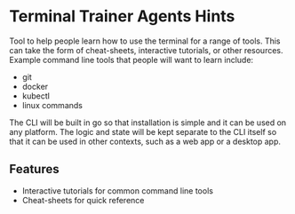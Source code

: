 # Terminal Trainer Agents Hints

Tool to help people learn how to use the terminal for a range of tools.
This can take the form of cheat-sheets, interactive tutorials, or other resources.
Example command line tools that people will want to learn include:

- git
- docker
- kubectl
- linux commands

The CLI will be built in go so that installation is simple and it can be used on any platform.
The logic and state will be kept separate to the CLI itself so that it can be used in other contexts, such as a web app or a desktop app.

## Features

- Interactive tutorials for common command line tools
- Cheat-sheets for quick reference
